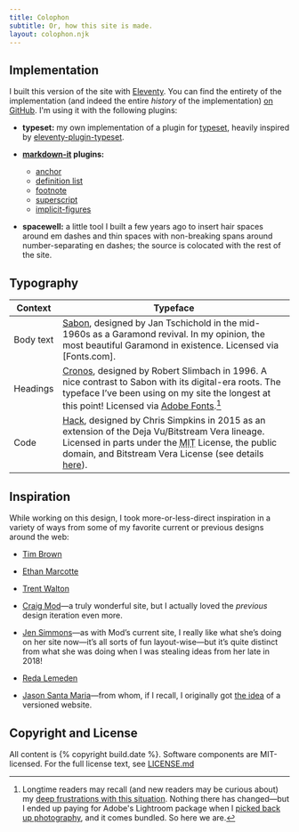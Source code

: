 ```yaml
---
title: Colophon
subtitle: Or, how this site is made.
layout: colophon.njk
---
```


## Implementation

I built this version of the site with [Eleventy]. You can find the entirety of the implementation (and indeed the entire *history* of the implementation) [on GitHub][repo]. I'm using it with the following plugins:

- <b>typeset:</b> my own implementation of a plugin for [typeset], heavily inspired by [eleventy-plugin-typeset].

- <b>[markdown-it] plugins:</b>
    - [anchor](https://github.com/valeriangalliat/markdown-it-anchor)
    - [definition list](https://github.com/markdown-it/markdown-it-deflist)
    - [footnote](https://github.com/markdown-it/markdown-it-footnote)
    - [superscript](https://github.com/markdown-it/markdown-it-sup)
    - [implicit-figures](https://github.com/arve0/markdown-it-implicit-figures)

- <b>spacewell:</b> a little tool I built a few years ago to insert hair spaces around em dashes and thin spaces with non-breaking spans around number-separating en dashes; the source is colocated with the rest of the site.

[Eleventy]: https://www.11ty.io
[repo]: https://github.com/chriskrycho/v5.chriskrycho.com
[typeset]: https://typeset.lllllllllllllllll.com
[eleventy-plugin-typeset]: https://github.com/johanbrook/eleventy-plugin-typeset
[markdown-it]: https://github.com/markdown-it/markdown-it

## Typography

| Context  | Typeface |
| -------- | -------- |
| Body text | [Sabon], designed by Jan Tschichold in the mid-1960s as a Garamond revival. In my opinion, the most beautiful Garamond in existence. Licensed via [Fonts.com]. |
| Headings  | [Cronos], designed by Robert Slimbach in 1996. A nice contrast to Sabon with its digital-era roots. The typeface I’ve been using on my site the longest at this point! Licensed via [Adobe Fonts].[^adobe] |
| Code      | [Hack], designed by Chris Simpkins in 2015 as an extension of the Deja Vu/Bitstream Vera lineage. Licensed in parts under the <abbr title="Massachusetts Instititue of Technology">MIT</abbr> License, the public domain, and Bitstream Vera License (see details [here][hack-license]). |

[Sabon]: https://www.myfonts.com/fonts/linotype/sabon/
[Adobe Fonts]: https://fonts.adobe.com
[Cronos]: https://www.myfonts.com/fonts/adobe/cronos/
[Hack]: https://sourcefoundry.org/hack/
[hack-license]: https://github.com/source-foundry/Hack/blob/master/LICENSE.md

[^adobe]: Longtime readers may recall (and new readers may be curious about) my [deep frustrations with this situation][cronos-writeup]. Nothing there has changed—but I ended up paying for Adobe's Lightroom package when I [picked back up photography][photographying], and it comes bundled. So here we are.

[cronos-writeup]: https://v4.chriskrycho.com/2019/cronos-follow-up.html
[photographying]: https://v4.chriskrycho.com/2019/photography-ing-again.html

## Inspiration

While working on this design, I took more-or-less-direct inspiration in a variety of ways from some of my favorite current or previous designs around the web:

- [Tim Brown](https://tbrown.org)

- [Ethan Marcotte](https://ethanmarcotte.com)

- [Trent Walton](https://trentwalton.com)

- [Craig Mod](https://craigmod.com)—a truly wonderful site, but I actually loved the *previous* design iteration even more.

- [Jen Simmons](https://jensimmons.com)—as with Mod’s current site, I really like what she’s doing on her site now—it’s all sorts of fun layout-wise—but it’s quite distinct from what she was doing when I was stealing ideas from her late in 2018!

- [Reda Lemeden](https://redalemeden.com)

- [Jason Santa Maria](http://jasonsantamaria.com/)—from whom, if I recall, I originally got [the idea](https://v4.chriskrycho.com/2019/my-final-round-of-url-rewrites-ever.html) of a versioned website.

## Copyright and License

All content is {% copyright build.date %}. Software components are MIT-licensed. For the full license text, see [LICENSE.md]

[LICENSE.md]: https://github.com/chriskrycho/v5.chriskrycho.com/blob/master/LICENSE.md